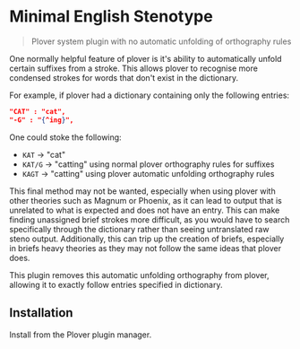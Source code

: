 # Minimal English Stenotype

> Plover system plugin with no automatic unfolding of orthography rules

One normally helpful feature of plover is it's ability to automatically unfold certain suffixes from a stroke. 
This allows plover to recognise more condensed strokes for words that don't exist in the dictionary.

For example, if plover had a dictionary containing only the following entries:
``` json
"CAT" : "cat",
"-G" : "{^ing}",
```

One could stoke the following:
- `KAT` -> "cat"
- `KAT/G` -> "catting" using normal plover orthography rules for suffixes
- `KAGT` -> "catting" using plover automatic unfolding orthography rules

This final method may not be wanted, especially when using plover with other theories such as Magnum or Phoenix, as it can lead to output that is unrelated to what is expected and does not have an entry.
This can make finding unassigned brief strokes more difficult, as you would have to search specifically through the dictionary rather than seeing untranslated raw steno output.
Additionally, this can trip up the creation of briefs, especially in briefs heavy theories as they may not follow the same ideas that plover does.

This plugin removes this automatic unfolding orthography from plover, allowing it to exactly follow entries specified in dictionary. 

## Installation

Install from the Plover plugin manager.
